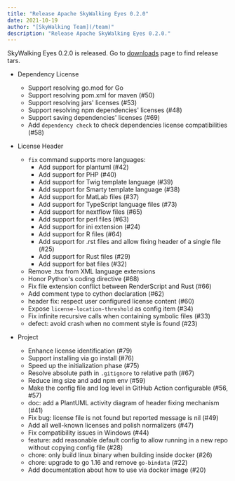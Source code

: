 ```yaml
---
title: "Release Apache SkyWalking Eyes 0.2.0"
date: 2021-10-19
author: "[SkyWalking Team](/team)"
description: "Release Apache SkyWalking Eyes 0.2.0."
---
```


SkyWalking Eyes 0.2.0 is released. Go to [downloads](/downloads) page to find release tars.

- Dependency License
  - Support resolving go.mod for Go
  - Support resolving pom.xml for maven (#50)
  - Support resolving jars' licenses (#53)
  - Support resolving npm dependencies' licenses (#48)
  - Support saving dependencies' licenses (#69)
  - Add `dependency check` to check dependencies license compatibilities (#58)

- License Header
  - `fix` command supports more languages:
    - Add support for plantuml (#42)
    - Add support for PHP (#40)
    - Add support for Twig template language (#39)
    - Add support for Smarty template language (#38)
    - Add support for MatLab files (#37)
    - Add support for TypeScript language files (#73)
    - Add support for nextflow files (#65)
    - Add support for perl files (#63)
    - Add support for ini extension (#24)
    - Add support for R files (#64)
    - Add support for .rst files and allow fixing header of a single file (#25)
    - Add support for Rust files (#29)
    - Add support for bat files (#32)
  - Remove .tsx from XML language extensions
  - Honor Python's coding directive (#68)
  - Fix file extension conflict between RenderScript and Rust (#66)
  - Add comment type to cython declaration (#62)
  - header fix: respect user configured license content (#60)
  - Expose `license-location-threshold` as config item (#34)
  - Fix infinite recursive calls when containing symbolic files (#33)
  - defect: avoid crash when no comment style is found (#23)

- Project
  - Enhance license identification (#79)
  - Support installing via go install (#76)
  - Speed up the initialization phase (#75)
  - Resolve absolute path in `.gitignore` to relative path (#67)
  - Reduce img size and add npm env (#59)
  - Make the config file and log level in GitHub Action configurable (#56, #57)
  - doc: add a PlantUML activity diagram of header fixing mechanism (#41)
  - Fix bug: license file is not found but reported message is nil (#49)
  - Add all well-known licenses and polish normalizers (#47)
  - Fix compatibility issues in Windows (#44)
  - feature: add reasonable default config to allow running in a new repo without copying config file (#28)
  - chore: only build linux binary when building inside docker (#26)
  - chore: upgrade to go 1.16 and remove `go-bindata` (#22)
  - Add documentation about how to use via docker image (#20)
